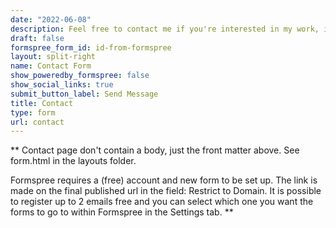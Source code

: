 ```yaml
---
date: "2022-06-08"
description: Feel free to contact me if you're interested in my work, interested in collaboration or think I can help you with R- or Stata-related questions.<br>Or just say hello!
draft: false
formspree_form_id: id-from-formspree
layout: split-right
name: Contact Form
show_poweredby_formspree: false
show_social_links: true
submit_button_label: Send Message
title: Contact
type: form
url: contact
---
```


** Contact page don't contain a body, just the front matter above.
See form.html in the layouts folder.

Formspree requires a (free) account and new form to be set up. The link is made on the final published url in the field: Restrict to Domain. It is possible to register up to 2 emails free and you can select which one you want the forms to go to within Formspree in the Settings tab.
**
